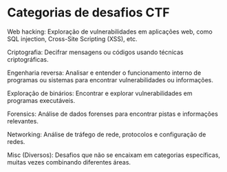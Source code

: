 # Categorias de desafios CTF

Web hacking: Exploração de vulnerabilidades em aplicações web, como SQL injection, Cross-Site Scripting (XSS), etc.

Criptografia: Decifrar mensagens ou códigos usando técnicas criptográficas.

Engenharia reversa: Analisar e entender o funcionamento interno de programas ou sistemas para encontrar vulnerabilidades ou informações.

Exploração de binários: Encontrar e explorar vulnerabilidades em programas executáveis.

Forensics: Análise de dados forenses para encontrar pistas e informações relevantes.

Networking: Análise de tráfego de rede, protocolos e configuração de redes.

Misc (Diversos): Desafios que não se encaixam em categorias específicas, muitas vezes combinando diferentes áreas. 
